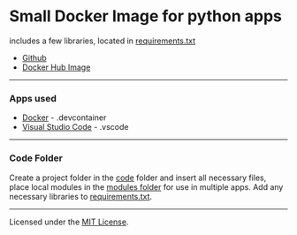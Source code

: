 # Small Docker Image for python apps
includes a few libraries, located in [requirements.txt](.devcontainer/requirements.txt)
- [Github](https://github.com/JacobMannix/docker_python)
- [Docker Hub Image](https://hub.docker.com/repository/docker/jmannix3/docker_python)

---

### Apps used
- [Docker](https://www.docker.com/) - .devcontainer
- [Visual Studio Code](https://code.visualstudio.com/) - .vscode

---

### Code Folder
Create a project folder in the [code](https://github.com/JacobMannix/docker_python/tree/master/code) folder and insert all necessary files, place local modules in the [modules folder](https://github.com/JacobMannix/docker_python/tree/master/code/modules) for use in multiple apps. Add any necessary libraries to [requirements.txt](https://github.com/JacobMannix/docker_python/blob/master/.devcontainer/requirements.txt).

---

Licensed under the [MIT License](LICENSE).